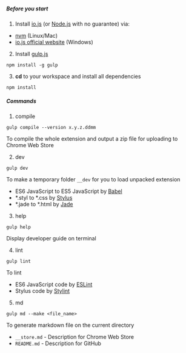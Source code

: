 ##### Before you start
1. Install [io.js](//github.com/iojs/io.js) (or [Node.js](//github.com/joyent/node) with no guarantee) via:
  - [nvm](//github.com/creationix/nvm) (Linux/Mac)
  - [io.js official website](//iojs.org) (Windows)

2. Install [gulp.js](//github.com/gulpjs/gulp)

  ```
  npm install -g gulp
  ```

3. **cd** to your workspace and install all dependencies

  ```
  npm install
  ```

##### Commands
1. compile

  ```
  gulp compile --version x.y.z.ddmm
  ```

  To compile the whole extension and output a zip file for uploading to Chrome Web Store

2. dev

  ```
  gulp dev
  ```

  To make a temporary folder `__dev` for you to load unpacked extension
  - ES6 JavaScript to ES5 JavaScript by [Babel](//github.com/babel/babel)
  - *.styl to *.css by [Stylus](//github.com/stylus/stylus)
  - *.jade to *.html by [Jade](//github.com/jadejs/jade)

3. help

  ```
  gulp help
  ```

  Display developer guide on terminal

4. lint

  ```
  gulp lint
  ```

  To lint
  - ES6 JavaScript code by [ESLint](//github.com/eslint/eslint)
  - Stylus code by [Stylint](//github.com/rossPatton/stylint)

5. md

  ```
  gulp md --make <file_name>
  ```

  To generate markdown file on the current directory
  - `__store.md` - Description for Chrome Web Store
  - `README.md` - Description for GitHub
